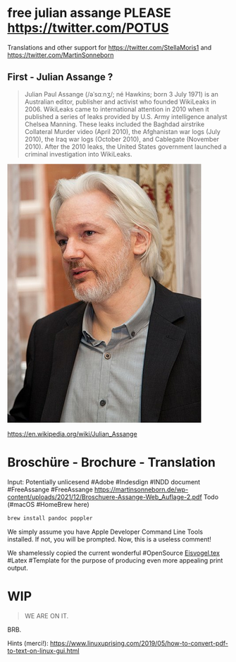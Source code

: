 # free julian assange PLEASE https://twitter.com/POTUS 

Translations and other support for https://twitter.com/StellaMoris1 and https://twitter.com/MartinSonneborn

## First - Julian Assange ?

> Julian Paul Assange (/əˈsɑːnʒ/; né Hawkins; born 3 July 1971) is an Australian editor, publisher and activist who founded WikiLeaks in 2006. WikiLeaks came to international attention in 2010 when it published a series of leaks provided by U.S. Army intelligence analyst Chelsea Manning. These leaks included the Baghdad airstrike Collateral Murder video (April 2010), the Afghanistan war logs (July 2010), the Iraq war logs (October 2010), and Cablegate (November 2010). After the 2010 leaks, the United States government launched a criminal investigation into WikiLeaks.

![This is JULIAN ASSANGE](/Translation-Sonneborn/Assange_from_Wikipedia.jpg)

https://en.wikipedia.org/wiki/Julian_Assange

# Broschüre - Brochure - Translation

Input: Potentially unlicesend #Adobe #Indesdign #INDD document #FreeAssange #FreeAssange https://martinsonneborn.de/wp-content/uploads/2021/12/Broschuere-Assange-Web_Auflage-2.pdf 
Todo (#macOS #HomeBrew here)
```bash
brew install pandoc poppler 
```

We simply assume you have Apple Developer Command Line Tools installed.
If not, you will be prompted. Now, this is a useless comment!

We shamelessly copied the current wonderful #OpenSource [Eisvogel.tex](https://github.com/Wandmalfarbe/pandoc-latex-template) #Latex #Template
for the purpose of producing even more appealing print output.

# WIP

> WE ARE ON IT.

BRB.

Hints (merci!): https://www.linuxuprising.com/2019/05/how-to-convert-pdf-to-text-on-linux-gui.html
